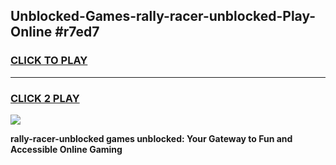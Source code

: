 
## Unblocked-Games-rally-racer-unblocked-Play-Online #r7ed7
<h3>
<a href="https://news.freeplayer.one?title=rally-racer-unblocked&ref=3">CLICK TO PLAY</a></h3>
<hr>

<h3>
<a href="https://news.freeplayer.one?title=rally-racer-unblocked&ref=3">CLICK 2 PLAY</a>
  
</h3>

<a href="https://news.freeplayer.one?title=rally-racer-unblocked&ref=3"><img src="https://clearcache.store/games.png"></a>


**rally-racer-unblocked games unblocked: Your Gateway to Fun and Accessible Online Gaming**
